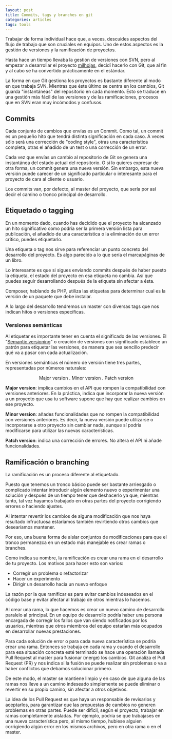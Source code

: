 ```yaml
---
layout: post
title: Commits, tags y branches en git
categories: articles
tags: tools
---
```


Trabajar de forma individual hace que, a veces, descuides aspectos del flujo de trabajo que son cruciales en equipos. Uno de estos aspectos es la gestión de versiones y la ramificación de proyectos.

Hasta hace un tiempo llevaba la gestión de versiones con SVN, pero al empezar a desarrollar el proyecto [milhojas](https://github.com/franiglesias/milhojas), decidí hacerlo con Git, que al fin y al cabo se ha convertido prácticamente en el estándar.

La forma en que Git gestiona los proyectos es bastante diferente al modo en que trabaja SVN. Mientras que éste último se centra en los cambios, Git guarda "instantáneas" del repositorio en cada momento. Esto se traduce en una gestión más fácil de las versiones y de las ramificaciones, procesos que en SVN eran muy incómodos y confusos.

## Commits

Cada conjunto de cambios que envías es un Commit. Como tal, un commit es un pequeño hito que tendrá distinta significación en cada caso. A veces sólo será una corrección de "coding style", otras una característica completa, otras el añadido de un test o una corrección de un error.

Cada vez que envías un cambio al repositorio de Git se genera una instantánea del estado actual del repositorio. O si lo quieres expresar de otra forma, un commit genera una nueva versión. Sin embargo, esta nueva versión puede carecer de un significado particular o interesante para el proyecto de cara al cliente o usuario.

Los commits van, por defecto, al master del proyecto, que sería por así decir el camino o tronco principal de desarrollo.

## Etiquetado o tagging

En un momento dado, cuando has decidido que el proyecto ha alcanzado un hito significativo como podría ser la primera versión lista para publicación, el añadido de una característica o la eliminación de un error crítico, puedes etiquetarlo.

Una etiqueta o tag nos sirve para referenciar un punto concreto del desarrollo del proyecto. Es algo parecido a lo que sería el marcapáginas de un libro.

Lo interesante es que si sigues enviando commits después de haber puesto la etiqueta, el estado del proyecto en esa etiqueta no cambia. Así que puedes seguir desarrollando después de la etiqueta sin afectar a ésta.

Composer, hablando de PHP, utiliza las etiquetas para determinar cual es la versión de un paquete que debe instalar.

A lo largo del desarrollo tendremos un master con diversas tags que nos indican hitos o versiones específicas.

### Versiones semánticas

Al etiquetar es importante tener en cuenta el significado de las versiones. El "[Semantic versioning](http://semver.org)" o creación de versiones con significado establece un patrón para etiquetar las versiones, de manera que sea sencillo predecir qué va a pasar con cada actualización.

En versiones semánticas el número de versión tiene tres partes, representadas por números naturales:
<p style="text-align:center;">Major version . Minor version . Patch version</p>

**Major version**: implica cambios en el API que rompen la compatibilidad con versiones anteriores. En la práctica, indica que incorporar la nueva versión a un proyecto que usa tu software supone que hay que realizar cambios en ese proyecto.

**Minor version**: añades funcionalidades que no rompen la compatibilidad con versiones anteriores. Es decir, la nueva versión puede utilizarse o incorporarse a otro proyecto sin cambiar nada, aunque sí podría modificarse para utilizar las nuevas características.

**Patch version**: indica una corrección de errores. No altera el API ni añade funcionalidades.

## Ramificación o branching

La ramificación es un proceso diferente al etiquetado.

Puesto que tenemos un tronco básico puede ser bastante arriesgado o complicado intentar introducir algún elemento nuevo o experimentar una solución y después de un tiempo tener que deshacerlo ya que, mientras tanto, tal vez hayamos trabajado en otras partes del proyecto corrigiendo errores o haciendo ajustes.

Al intentar revertir los cambios de alguna modificación que nos haya resultado infructuosa estaríamos también revirtiendo otros cambios que desearíamos mantener.

Por eso, una buena forma de aislar conjuntos de modificaciones para que el tronco permanezca en un estado más manejable es crear ramas o branches.

Como indica su nombre, la ramificación es crear una rama en el desarrollo de tu proyecto. Los motivos para hacer esto son varios:

* Corregir un problema o refactorizar
* Hacer un experimento
* Dirigir un desarrollo hacia un nuevo enfoque

La razón por la que ramificar es para evitar cambios indeseados en el código base y evitar afectar al trabajo de otros mientras lo hacemos.

Al crear una rama, lo que hacemos es crear un nuevo camino de desarrollo paralelo al principal. En un equipo de desarrollo podría haber una persona encargada de corregir los fallos que van siendo notificados por los usuarios, mientras que otros miembros del equipo estarían más ocupados en desarrollar nuevas prestaciones.

Para cada solución de error o para cada nueva característica se podría crear una rama. Entonces se trabaja en cada rama y cuando el desarrollo para esa situación concreta esté terminado se hace una operación llamada Pull Request al master para fusionar (merge) los cambios. Git analiza el Pull Request (PR) y nos indica si la fusión se puede realizar sin problemas o va a haber conflictos que debamos solucionar primero.

De este modo, el master se mantiene limpio y en caso de que alguna de las ramas nos lleve a un camino indeseado simplemente se puede eliminar o revertir en su propio camino, sin afectar a otros objetivos.

La idea de los Pull Request es que haya un responsable de revisarlos y aceptarlos, para garantizar que las propuestas de cambios no generen problemas en otras partes. Puede ser difícil, según el proyecto, trabajar en ramas completamente aisladas. Por ejemplo, podría se que trabajases en una nueva característica pero, al mismo tiempo, hubiese alguien corrigiendo algún error en los mismos archivos, pero en otra rama o en el master.

 
